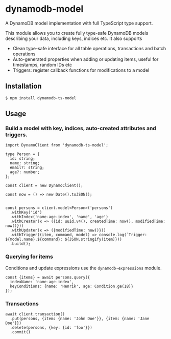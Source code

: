 # dynamodb-model
A DynamoDB model implementation with full TypeScript type support.

This module allows you to create fully type-safe DynamoDB models describing your data,
including keys, indices etc. It also supports

* Clean type-safe interface for all table operations, transactions and batch operations
* Auto-generated properties when adding or updating items, useful for timestamps, random IDs etc
* Triggers: register callback functions for modifications to a model

## Installation

`$ npm install dynamodb-ts-model`

## Usage

### Build a model with key, indices, auto-created attributes and triggers.

```
import DynamoClient from 'dynamodb-ts-model';

type Person = {
  id: string;
  name: string;
  email?: string;
  age?: number;
};

const client = new DynamoClient();

const now = () => new Date().toJSON();
 

const persons = client.model<Person>('persons')
  .withKey('id')
  .withIndex('name-age-index', 'name', 'age')
  .withCreator(x => ({id: uuid.v4(), createdTime: now(), modifiedTime: now()}))
  .withUpdater(x => ({modifiedTime: now()}))
  .withTrigger((item, command, model) => console.log(`Trigger: ${model.name}.${command}: ${JSON.stringify(item)}))
  .build();
```

### Querying for items

Conditions and update expressions use the `dynamodb-expressions` module.

```
const {items} = await persons.query({
  indexName: 'name-age-index', 
  keyConditions: {name: 'Henrik', age: Condition.ge(18)}
});
```

### Transactions

```
await client.transaction()
  .put(persons, {item: {name: 'John Doe'}}, {item: {name: 'Jane Doe'}})
  .delete(persons, {key: {id: 'foo'}})
  .commit()
```

